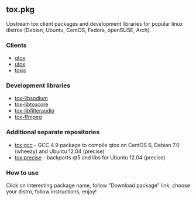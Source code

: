 ## tox.pkg

Upstream tox client packages and development libraries for popular linux distros (Debian, Ubuntu, CentOS, Fedora, openSUSE, Arch).

### Clients

* [qtox](https://build.opensuse.org/package/show/home:antonbatenev:tox/qtox)
* [utox](https://build.opensuse.org/package/show/home:antonbatenev:tox/utox)
* [toxic](https://build.opensuse.org/package/show/home:antonbatenev:tox/toxic)

### Development libraries

* [tox-libsodium](https://build.opensuse.org/package/show/home:antonbatenev:tox/tox-libsodium)
* [tox-libtoxcore](https://build.opensuse.org/package/show/home:antonbatenev:tox/tox-libtoxcore)
* [tox-libfilteraudio](https://build.opensuse.org/package/show/home:antonbatenev:tox/tox-libfilteraudio)
* [tox-ffmpeg](https://build.opensuse.org/package/show/home:antonbatenev:tox/tox-ffmpeg)

### Additional separate repositories

* [tox:gcc](https://build.opensuse.org/package/show/home:antonbatenev:tox:gcc/tox-gcc) - GCC 4.9 package to compile qtox on CentOS 6, Debian 7.0 (wheezy) and Ubuntu 12.04 (precise)
* [tox:precise](https://build.opensuse.org/project/show/home:antonbatenev:tox:precise) - backports qt5 and libs for Ubuntu 12.04 (precise)

### How to use

Click on interesting package name, follow "Download package" link, choose your distro, follow instructions, enjoy!
